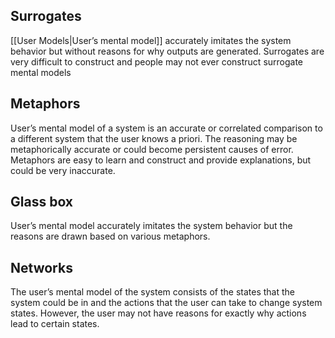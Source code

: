 ## Surrogates 

[[User Models|User’s mental model]] accurately imitates the system behavior but without reasons for why outputs are generated. Surrogates are very difficult to construct and people may not ever construct surrogate mental models 

## Metaphors

User’s mental model of a system is an accurate or correlated comparison to a different system that the user knows a priori. The reasoning may be metaphorically accurate or could become persistent causes of error. Metaphors are easy to learn and construct and provide explanations, but could be very inaccurate.

## Glass box

User’s mental model accurately imitates the system behavior but the reasons are drawn based on various metaphors.

## Networks

The user’s mental model of the system consists of the states that the system could be in and the actions that the user can take to change system states. However, the user may not have reasons for exactly why actions lead to certain states.
